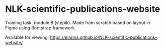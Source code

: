 # NLK-scientific-publications-website
Training task, module 8 (stepik). Made from scratch based on layout in Figma using Bootstrap framework. 

Available for viewing: https://elarina.github.io/NLK-scientific-publications-website/
